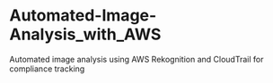 # Automated-Image-Analysis_with_AWS
Automated image analysis using AWS Rekognition and CloudTrail for compliance tracking
